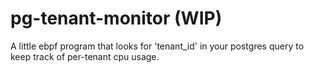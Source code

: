 # pg-tenant-monitor (WIP)

A little ebpf program that looks for 'tenant_id' in your postgres query to keep track of per-tenant cpu usage.